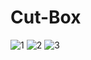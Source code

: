 # Cut-Box
![1](https://github.com/DaoQuocViet18/Cut-Box-Github/assets/108569142/55b732ed-fa9c-4714-bdea-a2f491bea1e8)
![2](https://github.com/DaoQuocViet18/Cut-Box-Github/assets/108569142/aef6cc35-9e91-40bc-9d5c-d688e211ffa4)
![3](https://github.com/DaoQuocViet18/Cut-Box-Github/assets/108569142/dbf3e754-8749-4881-95cc-d1b09e554aa3)
